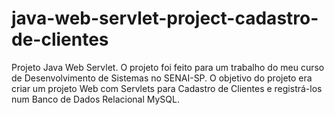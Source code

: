 # java-web-servlet-project-cadastro-de-clientes
Projeto Java Web Servlet. O projeto foi feito para um trabalho do meu curso de Desenvolvimento de Sistemas no SENAI-SP. O objetivo do projeto era criar um projeto Web com Servlets para Cadastro de Clientes e registrá-los num Banco de Dados Relacional MySQL.
